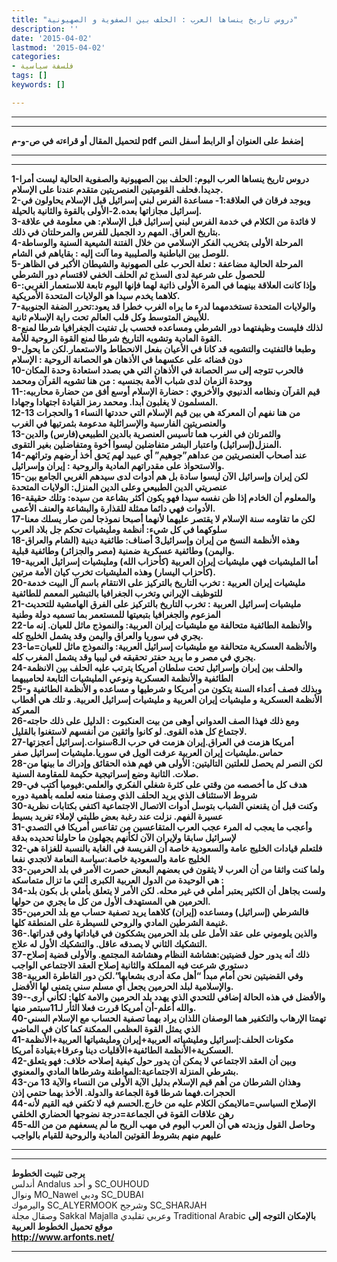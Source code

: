 ```yaml
---
title: "دروس تاريخ ينساها العرب : الحلف بين الصفوية و الصهيونية"
description: ''
date: '2015-04-02'
lastmod: '2015-04-02'
categories:
- فلسفة سياسية
tags: []
keywords: []

---
```

---

---

**لتحميل المقال أو قراءته في ص-و-م pdf إضغط على العنوان أو الرابط أسفل النص**

---



---

**1-دروس تاريخ ينساها العرب اليوم: الحلف بين الصهيونية والصفوية الحالية ليست أمرا جديدا.فحلف القوميتين العنصريتين متقدم عندنا على الإسلام.  
2-ويوجد فرقان في العلاقة:1- مساعدة الفرس لبني إسرائيل قبل الإسلام يحاولون في إسرائيل مجازاتها بعده.2-الأولى بالقوة والثانية بالحيلة.  
3-لا فائدة من الكلام في خدمة الفرس لبني إسرائيل قبل الإسلام: هي معلومة في علاقة بتاريخ العراق. المهم رد الجميل للفرس والمرحلتان في ذلك.  
4-المرحلة الأولى بتخريب الفكر الإسلامي من خلال الفتنة الشيعية السنية والوساطة للوصل بين الباطنية والصليبية وما آلت إليه : بقاياهم في الشام.  
5-المرحلة الحالية مضاعفة : تعلة الحرب على الصهونية والشيطان الأكبر في الظاهر للحصول على شرعية لدى السذج ثم الحلف الخفي لاقتسام دور الشرطي  
6-وإذا كانت العلاقة بينهما في المرة الأولى ذاتية لهما فإنها اليوم تابعة للاستعمار الغربي: كلاهما يخدم سيدا هو الولايات المتحدة الأمريكية.  
7-والولايات المتحدة تستخدمهما لدرء ما يراه الغرب خطرا قد يعود:تحرر الضفة الجنوبية للأبيض المتوسط وكل قلب العالم تحت راية الإسلام ثانية.  
8-لذلك فليست وظيفتهما دور الشرطي ومساعده فحسب بل تفتيت الجغرافيا شرطا لمنع القوة المادية وتشويه التاريخ شرطا لمنع القوة الروحية للأمة.  
9-وطبعا فالتفتيت والتشويه قد كانا في الأعيان بفعل الانحطاط والاستعمار.لكن ما يحول دون قضائه على عكسهما في الأذهان هو الحصانة الروحية : الإسلام  
10-فالحرب تتوجه إلى سر الحصانة في الأذهان التي هي بصدد استعادة وحدة المكان ووحدة الزمان لدى شباب الأمة بجنسيه : من هنا تشويه القرآن ومحمد  
11-قيم القرآن ونظامه الدنيوي والأخروي : حضارة الإسلام أوسع أفق من حضارة محاربيه: المسلمون لا يغلبون أبدا. ومحمد رمز القيادة اجتهادا وجهادا.  
12-من هنا نفهم أن المعركة هي بين قيم الإسلام التي حددتها النساء 1 والحجرات 13 والعنصريتين الفارسية والإسرائلية مدعومة بثمرتيها في الغرب  
13-والثمرتان في الغرب هما تأسيس العنصرية بالدين الطبيعي(فارس) والدين المنزل(إسرائيل) واعتبار البشر متفاضلين ليسوا أخوة ومتفاضلين بغير التقوى.  
14-عند أصحاب العنصريتين من عداهم”جوهيم” أي عبيد لهم يَحق أخذ أرضهم وتراثهم والاستحواذ على مقدراتهم المادية والروحية : إيران وإسرائيل.  
15-لكن إيران وإسرائيل الآن ليسوا سادة بل هم أدوات لدى سيدهم الغربي الجامع بين عنصريتي الدين الطبيعي وعلى الدين المنزل: الولايات المتحدة  
16-والمعلوم أن الخادم إذا ظن نفسه سيدا فهو يكون أكثر بشاعة من سيده: وتلك حقيقة الأدوات فهي دائما ممثلة للقذارة والبشاعة والعنف الأعمى.  
17-لكن ما تقاومه سنة الإسلام لا يقتصر عليهما لأنهما أصبحا نموذجا لمن صار يسلك معنا سلوكهما في كل شيء: أنظمة ومليشيات تحكم جل بلاد العرب  
18-وهذه الأنظمة النسخ من إيران وإسرائيل3 أصناف: طائفية دينية (الشام والعراق واليمن) وطائفية عسكرية ضمنية (مصر والجزائر) وطائفية قبلية.  
19-أما المليشيات فهي مليشيات إيران العربية (كأحزاب الله) ومليشيات إسرائيل العربية (كأحزاب اليسار) وهذه المليشيات تخرب كيان الأمة مرتين.  
20-مليشيات إيران العربية : تخرب التاريخ بالتركيز على الانتقام باسم آل البيت خدمة للتوظيف الإيراني وتخرب الجغرافيا بالتبشير المعمم للطائفية  
21-مليشيات إسرائيل العربية : تخرب التاريخ بالتركيز على الفرق الهامشية للتحديث المزعوم والجغرافيا بتبعيتها للمستعمر بما تسميه دولة وطنية  
22-والأنظمة الطائفية متحالفة مع مليشيات إيران العربية: والنموذج ماثل للعيان. إنه ما يجري في سوريا والعراق واليمن وقد يشمل الخليج كله.  
23-والأنظمة العسكرية متحالفة مع مليشيات إسرائيل العربية: والنموذج ماثل للعيان=ما يجري في مصر و ما يريد حفتر تحقيقه في ليبيا وقد يشمل المغرب كله.  
24-والحلف بين إيران وإسرائيل تحت سلطان أمريكا يترتب عليه الحلف بين الانظمة الطائفية والأنظمة العسكرية ونوعي المليشيات التابعة لحامييهما  
25-وبذلك فصف أعداء السنة يتكون من أمريكا و شرطيها و مساعده و الأنظمة الطائفية و الأنظمة العسكرية و مليشيات إيران العربية و مليشيات إسرائيل العربية. و تلك هي أقطاب المعركة  
26-ومع ذلك فهذا الصف العدواني أوهى من بيت العنكبوت : الدليل على ذلك حاجته لاجتماع كل هذه القوى. لو كانوا واثقين من أنفسهم لاستغنوا بالقليل.  
27-أمريكا هزمت في العراق.إيران هزمت في حرب الـ8سنوات.إسرائيل أعجزتها حماس.مليشيات إيران العربية عرفت الويل في سوريا.مليشيات إسرائيل صفر  
28-لكن النصر لم يحصل للعلتين التاليتين: الأولى هي فهم هذه الحقائق وإدراك ما بينها من صلات. الثانية وضع إسراتيجية حكيمة للمقاومة السنية.  
29-هدف كل ما أخصصه من وقتي على كثرة شغلي الفكري والعلمي:فيوميا أكتب في شروط الاستئناف الذي يريد الحلف الذي وصفنا منعه لعلمه بأهمية دوره  
30-وكنت قبل أن يقنعني الشباب بتوسل أدوات الاتصال الاجتماعية اكتفي بكتابات نظرية عسيرة الفهم. نزلت عند رغبة بعض طلبتي لإملاء تغريد بسيط  
31-وأعجب ما يعجب له المرء عجب العرب المتقاعسين من تقاعس أمريكا في التصدي لإسرائيل سابقا ولإيران الآن لكأنهم يجهلون ما حاولنا تحديده بدقة  
32-فلتعلم قيادات الخليج عامة والسعودية خاصة أن الفريسة في الغاية بالنسبة للغزاة هي الخليج عامة والسعودية خاصة:سياسة النعامة لاتجدي نفعا  
33-ولما كنت واثقا من أن العرب لا يثقون في بعضهم البعض حصرت الأمر في بلد الحرمين : هي الوحيدة من الدول العربية الكبرى التي ما تزال متماسكة  
34-ولست بجاهل أن الكثير يعتبر أملي في غير محله. لكن الأمر لا يتعلق بأملي بل بكون بلد الحرمين هي المستهدف الأول من كل ما يجري من حولها.  
35-فالشرطي (إسرائيل) ومساعده (إيران) كلاهما يريد تصفية حساب مع بلد الحرمين غنيمة الشرطين المادي والروحي للسيطرة على المنطقة كلها.  
36-والذين يلوموني على عقد الأمل على بلد الحرمين يشككون في قياداتها وفي قدراتها. التشكيك الثاني لا يصدقه عاقل. والتشكيك الأول له علاج.  
37-ذلك أنه يدور حول قضيتين:هشاشة النظام وهشاشة المجتمع. والأولى قضية إصلاح دستوري شرعت فيه المملكة والثانية إصلاح العقد الاجتماعي الواجب  
38-وفي القضيتين نحن أمام مبدأ “أهل مكة أدرى بشعابها”.لكن دور القاطرة العربية والإسلامية لبلد الحرمين يجعل أي مسلم سني يتمنى لها الأفضل.  
39-والأفضل في هذه الحالة إضافي للتحدي الذي يهدد بلد الحرمين والامة كلها: لكأني أرى- والله أعلم-أن أمريكا قررت فعلا الثأر لـ11سبتمر منها.  
40-تهمتا الإرهاب والتكفير هما الوصفان اللذان يراد بهما تصفية الحساب مع الإسلام السني الذي يمثل القوة العظمى الممكنة كما كان في الماضي  
41-مكونات الحلف:إسرائيل ومليشياته العربية+إيران ومليشياتها العربية+الأنظمة العسكرية+الأنظمة الطائفية+الأقليات دينا وعرقا+بقيادة أمريكا.  
42-وبين أن العقد الاجتماعي لا يمكن أن يدور حول كيفية إصلاحه خلاف: فهو يتعلق بشرطي المنزلة الاجتماعية:المواطنة وشرطاها المادي والمعنوي.  
43-وهذان الشرطان من أهم قيم الإسلام بدليل الآية الأولى من النساء والآية 13 من الحجرات.فهما شرطا قوة الجماعة والدولة. الأخذ بهما حتمي إذن  
44-الإصلاح السياسي=مالايمكن الكلام عليه من خارج.الحسم فيه لا تكفي فيه القيم لأنه رهن علاقات القوة في الجماعة=درجة نضوجها الحضاري الخلقي  
45-وحاصل القول وزبدته هي أن العرب اليوم في مهب الريح ما لم يسعفهم من من الله عليهم منهم بشروط القوتين المادية والروحية للقيام بالواجب**

---

---

**يرجى تثبيت الخطوط**   
 أندلس Andalus  و أحد SC\_OUHOUD  
 ونوال MO\_Nawel  ودبي SC\_DUBAI   
 واليرموك SC\_ALYERMOOK  وشرجح SC\_SHARJAH   
 وصقال مجلة Sakkal Majalla وعربي تقليدي Traditional Arabic  **بالإمكان التوجه إلى موقع تحميل الخطوط العربية  
 http://www.arfonts.net/**

---

###